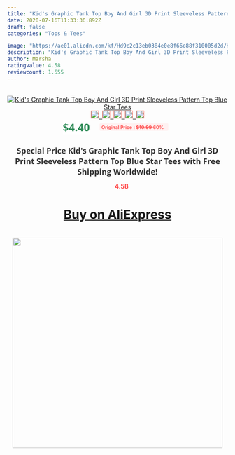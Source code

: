 ```yaml
---
title: "Kid's Graphic Tank Top Boy And Girl 3D Print Sleeveless Pattern Top Blue Star Tees"
date: 2020-07-16T11:33:36.892Z
draft: false
categories: "Tops & Tees"

image: "https://ae01.alicdn.com/kf/Hd9c2c13eb0384e0e8f66e88f310005d2d/Kid-s-Graphic-Tank-Top-Boy-And-Girl-3D-Print-Sleeveless-Pattern-Top-Blue-Star-Tees.jpg"
description: "Kid's Graphic Tank Top Boy And Girl 3D Print Sleeveless Pattern Top Blue Star Tees"
author: Marsha
ratingvalue: 4.58
reviewcount: 1.555
---
```

<br>
<div style="text-align: center;">
<a href="https://s.click.aliexpress.com/e/_AWP5XX" target="_blank" rel="nofollow noopener noreferrer"><img alt="Kid's Graphic Tank Top Boy And Girl 3D Print Sleeveless Pattern Top Blue Star Tees" class="magnifier-image" src="https://ae01.alicdn.com/kf/Hd9c2c13eb0384e0e8f66e88f310005d2d/Kid-s-Graphic-Tank-Top-Boy-And-Girl-3D-Print-Sleeveless-Pattern-Top-Blue-Star-Tees.jpg_640x640.jpg">
<br>
<img style="border:1px solid salmon" src="https://ae01.alicdn.com/kf/Hd9c2c13eb0384e0e8f66e88f310005d2d/Kid-s-Graphic-Tank-Top-Boy-And-Girl-3D-Print-Sleeveless-Pattern-Top-Blue-Star-Tees.jpg_120x120.jpg">&nbsp;&nbsp;<img style="border:1px solid salmon" src="https://ae01.alicdn.com/kf/H73c4f9b627c14a959cd61c111a36bfa8f/Kid-s-Graphic-Tank-Top-Boy-And-Girl-3D-Print-Sleeveless-Pattern-Top-Blue-Star-Tees.jpg_120x120.jpg">&nbsp;&nbsp;<img style="border:1px solid salmon" src="_120x120.jpg">&nbsp;&nbsp;<img style="border:1px solid salmon" src="_120x120.jpg">&nbsp;&nbsp;<img style="border:1px solid salmon" src="_120x120.jpg"></a></div><br0>
<div style="text-align: center;"><span style="background-color: white; border: 0px; box-sizing: border-box; color: seagreen; display: inline-block; font-family: &quot;open sans&quot; , &quot;arial&quot; , &quot;helvetica&quot; , sans-serif , &quot;heiti&quot;; font-size: 24px; font-stretch: inherit; font-weight: 700; line-height: inherit; margin: 0px 10px 0px 0px; padding: 0px; vertical-align: middle;">$4.40 </span>
<span style="background: rgb(255 , 241 , 241); border-radius: 3px; border: 0px; box-sizing: border-box; color: #ff4747; display: inline-block; font-family: inherit; font-size: 12px; font-stretch: inherit; font-style: inherit; font-variant: inherit; font-weight: 600; line-height: inherit; margin: 0px; padding: 2px 5px; transform: scale(0.9); vertical-align: middle;">Original Price : <b style="text-decoration: line-through;">$10.99 </b> 60%&nbsp;&nbsp;</span></div>
<h1 style="color: #333333; display: inline-block; font-family: &quot;open sans&quot; , &quot;arial&quot; , &quot;helvetica&quot; , sans-serif , &quot;heiti&quot;; font-size: 18px; font-stretch: inherit; font-weight: 700; text-align: center;">Special Price Kid's Graphic Tank Top Boy And Girl 3D Print Sleeveless Pattern Top Blue Star Tees with Free Shipping Worldwide!</h1>
<div style="color: #ff4747; text-align: center;">
<img src="https://4.bp.blogspot.com/-M0ZcTcb-5uY/XleCXlxnR4I/AAAAAAAAAEc/OrjgMkXV1oMQFaCRZj5HQwOCBcu3w1FegCPcBGAYYCw/s1600/star.png" style="height: 15px;">&nbsp;<b>4.58</b></div>
<div class="button_cont" align="center"><a class="buynow_a" href="https://s.click.aliexpress.com/e/_AWP5XX" target="_blank" rel="nofollow noopener noreferrer"><H1>Buy on AliExpress</H1></a></div><br>
<div class="separator" style="clear: both; text-align: center;">
<img src="https://lh3.googleusercontent.com/-pTy5HemUv9M/XlePHvY0dAI/AAAAAAAAAE4/0nX5iRUoIWY8eMW9Dpxeirr157OZliDIgCLcBGAsYHQ/s1600/badge.gif" width="480">
</div>
